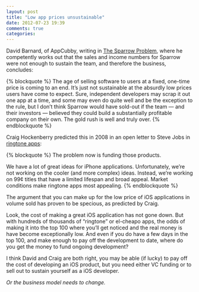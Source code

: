 ```yaml
---
layout: post
title: "Low app prices unsustainable"
date: 2012-07-23 19:39
comments: true
categories: 
---
```


David Barnard, of AppCubby, writing in [The Sparrow Problem](http://appcubby.com/blog/the-sparrow-problem/), where he competently works out that the sales and income numbers for Sparrow were not enough to sustain the team, and therefore the business, concludes:

{% blockquote %}
The age of selling software to users at a fixed, one-time price is coming to an end. It’s just not sustainable at the absurdly low prices users have come to expect. Sure, independent developers may scrap it out one app at a time, and some may even do quite well and be the exception to the rule, but I don’t think Sparrow would have sold-out if the team — and their investors — believed they could build a substantially profitable company on their own. The gold rush is well and truly over.
{% endblockquote %}

Craig Hockenberry predicted this in 2008 in an open letter to Steve Jobs in [ringtone apps](http://furbo.org/2008/12/09/ring-tone-apps/):

{% blockquote %}
The problem now is funding those products.

We have a lot of great ideas for iPhone applications. Unfortunately, we’re not working on the cooler (and more complex) ideas. Instead, we’re working on 99¢ titles that have a limited lifespan and broad appeal. Market conditions make ringtone apps most appealing.
{% endblockquote %}

The argument that you can make up for the low price of iOS applications in volume sold has proven to be specious, as predicted by Craig.

Look, the cost of making a great iOS application has not gone down. But with hundreds of thousands of “ringtone” or el-cheapo apps, the odds of making it into the top 100 where you’ll get noticed and the real money is have become exceptionally low. And even if you do have a few days in the top 100, and make enough to pay off the development to date, where do you get the money to fund ongoing development?

I think David and Craig are both right, you may be able (if lucky) to pay off the cost of developing an iOS product, but you need either VC funding or to sell out to sustain yourself as a iOS developer.

*Or the business model needs to change.*
